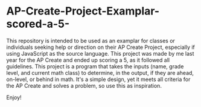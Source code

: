 # AP-Create-Project-Examplar-scored-a-5-

This repository is intended to be used as an examplar 
for classes or individuals seeking help or direction 
on their AP Create Project, especially if using JavaScript 
as the source language. This project was made by me last year
for the AP Create and ended up scoring a 5, as it followed
all guidelines. This project is a program that takes the 
inputs (name, grade level, and current math class) to determine,
in the output, if they are ahead, on-level, or behind in math.
It's a simple design, yet it meets all criteria for the AP
Create and solves a problem, so use this as inspiration.


Enjoy! 
